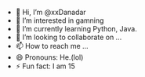 - 👋 Hi, I’m @xxDanadar
- 👀 I’m interested in gamning
- 🌱 I’m currently learning Python, Java.
- 💞️ I’m looking to collaborate on ...
- 📫 How to reach me ...
- 😄 Pronouns: He.(lol)
- ⚡ Fun fact: I am 15

<!---
xxDanadar/xxDanadar is a ✨ special ✨ repository because its `README.md` (this file) appears on your GitHub profile.
You can click the Preview link to take a look at your changes.
--->
